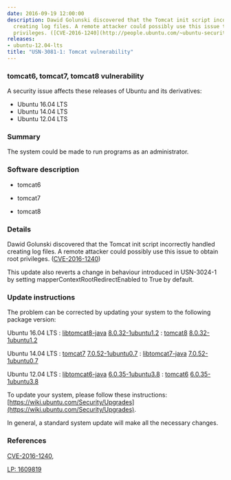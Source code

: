```yaml
---
date: 2016-09-19 12:00:00
description: Dawid Golunski discovered that the Tomcat init script incorrectly handled
  creating log files. A remote attacker could possibly use this issue to  obtain root
  privileges. ([CVE-2016-1240](http://people.ubuntu.com/~ubuntu-security/cve/CVE-2016-1240))
releases:
- ubuntu-12.04-lts
title: "USN-3081-1: Tomcat vulnerability"
---
```


### tomcat6, tomcat7, tomcat8 vulnerability

A security issue affects these releases of Ubuntu and its derivatives:

* Ubuntu 16.04 LTS
* Ubuntu 14.04 LTS
* Ubuntu 12.04 LTS

### Summary

The system could be made to run programs as an administrator. 

### Software description

* tomcat6 

* tomcat7 

* tomcat8 

### Details

Dawid Golunski discovered that the Tomcat init script incorrectly handled creating log files. A remote attacker could possibly use this issue to obtain root privileges. ([CVE-2016-1240](http://people.ubuntu.com/~ubuntu-security/cve/CVE-2016-1240))

This update also reverts a change in behaviour introduced in USN-3024-1 by setting mapperContextRootRedirectEnabled to True by default. 

### Update instructions

The problem can be corrected by updating your system to the following package version:

Ubuntu 16.04 LTS
 : [libtomcat8-java](https://launchpad.net/ubuntu/+source/tomcat8) <span> [8.0.32-1ubuntu1.2](https://launchpad.net/ubuntu/+source/tomcat8/8.0.32-1ubuntu1.2) </span> 
 : [tomcat8](https://launchpad.net/ubuntu/+source/tomcat8) <span> [8.0.32-1ubuntu1.2](https://launchpad.net/ubuntu/+source/tomcat8/8.0.32-1ubuntu1.2) </span> 

Ubuntu 14.04 LTS
 : [tomcat7](https://launchpad.net/ubuntu/+source/tomcat7) <span> [7.0.52-1ubuntu0.7](https://launchpad.net/ubuntu/+source/tomcat7/7.0.52-1ubuntu0.7) </span> 
 : [libtomcat7-java](https://launchpad.net/ubuntu/+source/tomcat7) <span> [7.0.52-1ubuntu0.7](https://launchpad.net/ubuntu/+source/tomcat7/7.0.52-1ubuntu0.7) </span> 

Ubuntu 12.04 LTS
 : [libtomcat6-java](https://launchpad.net/ubuntu/+source/tomcat6) <span> [6.0.35-1ubuntu3.8](https://launchpad.net/ubuntu/+source/tomcat6/6.0.35-1ubuntu3.8) </span> 
 : [tomcat6](https://launchpad.net/ubuntu/+source/tomcat6) <span> [6.0.35-1ubuntu3.8](https://launchpad.net/ubuntu/+source/tomcat6/6.0.35-1ubuntu3.8) </span> 

To update your system, please follow these instructions: [https://wiki.ubuntu.com/Security/Upgrades](https://wiki.ubuntu.com/Security/Upgrades).

In general, a standard system update will make all the necessary changes. 

### References

 [CVE-2016-1240](http://people.ubuntu.com/~ubuntu-security/cve/CVE-2016-1240), 

 [LP: 1609819](https://launchpad.net/bugs/1609819)

